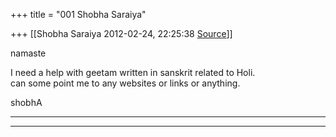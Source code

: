 +++
title = "001 Shobha Saraiya"

+++
[[Shobha Saraiya	2012-02-24, 22:25:38 [Source](https://groups.google.com/g/samskrita/c/W7p6KxYD5DU)]]



namaste  
  
I need a help with geetam written in sanskrit related to Holi.  
can some point me to any websites or links or anything.  
  
shobhA  

  



------------------------------------------------------------------------

****  

